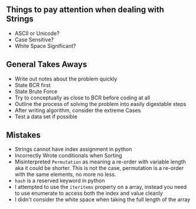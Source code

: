 ## Things to pay attention when dealing with Strings
* ASCII or Unicode?
* Case Sensitive?
* White Space Significant?

## General Takes Aways
* Write out notes about the problem quickly
* State BCR first
* State Brute Force
* Try to conceptually as close to BCR before coding at all
* Outline the process of solving the problem into easily digestable steps
* After writing algorithm, consider the extreme Cases
* Test a data set if possible

## Mistakes
* Strings cannot have index assignment in python
* Incorrectly Wrote conditionals when Sorting
* Misinterpreted `Permutation` as meaning a re-order with variable length aka it could be shorter. This is not the case, permutation is a re-order with the same elements, no more no less.
* `hash` is a reserved keyword in python
* I attempted to use the `iteritems` property on a array, instead you need to use enumerate to access both the index and value cleanly
* I didn't consider the white space when taking the full length of the array
